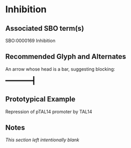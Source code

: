 # Inhibition

## Associated SBO term(s)
SBO:0000169 Inhibition

## Recommended Glyph and Alternates
An arrow whose head is a bar, suggesting blocking:

![glyph specification](inhibition-specification.png)

## Prototypical Example

Repression of pTAL14 promoter by TAL14

## Notes
*This section left intentionally blank*
